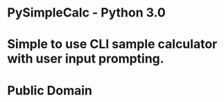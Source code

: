# PySimpleCalc - Python 3.0
# Simple to use CLI sample calculator with user input prompting.
# Public Domain
